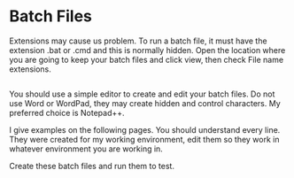 # Batch Files

Extensions may cause us problem. To run a batch file, it must have the extension .bat or .cmd and this is normally hidden. Open the location where you are going to keep your batch files and click view, then check File name extensions.

<figure><img src="https://www.gitbook.com/cdn-cgi/image/dpr=2,width=760,onerror=redirect,format=auto/https%3A%2F%2Fcontent.gitbook.com%2Fcontent%2FlMaoRlx9Xkw6lfxweTIh%2Fblobs%2FZczHQR5mLPRLle4PSVfz%2Fimage.png" alt=""><figcaption></figcaption></figure>

You should use a simple editor to create and edit your batch files. Do not use Word or WordPad, they may create hidden and control characters. My preferred choice is Notepad++.

I give examples on the following pages. You should understand every line. They were created for my working environment, edit them so they work in whatever environment you are working in.

Create these batch files and run them to test.
